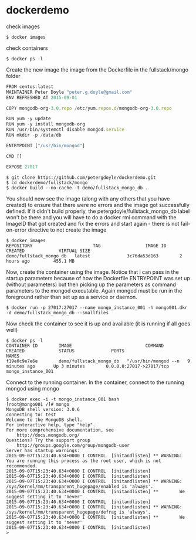 # dockerdemo


check images
```console
$ docker images
```
check containers
```console
$ docker ps -l
```

Create the new image the image from the Dockerfile in the fullstack/mongo folder
```javascript
FROM centos:latest
MAINTAINER Peter Doyle "peter.g.doyle@gmail.com"
ENV REFRESHED_AT 2015-09-01

COPY mongodb-org-3.0.repo /etc/yum.repos.d/mongodb-org-3.0.repo

RUN yum -y update
RUN yum -y install mongodb-org
RUN /usr/bin/systemctl disable mongod.service
RUN mkdir -p /data/db

ENTRYPOINT ["/usr/bin/mongod"]

CMD []

EXPOSE 27017
```

```console
$ git clone https://github.com/petergdoyle/dockerdemo.git
$ cd dockerdemo/fullstack/mongo
$ docker build --no-cache -t demo/fullstack_mongo_db .
```

You should now see the image (along with any others that you have created) to ensure that there were no errors and the image got successfully defined. If it didn't build properly, the petergdoyle/fullstack_mongo_db label won't be there and you will have to do a docker rmi command with the ImageID that got created and fix the errors and start again - there is not fail-on-error directive to not create the image
```console
$ docker images
REPOSITORY                       TAG                 IMAGE ID            CREATED             VIRTUAL SIZE
demo/fullstack_mongo_db   latest              3c76da53d163        2 hours ago         455.1 MB

```

Now, create the container using the image. Notice that i can pass in the startup parameters because of how the Dockerfile ENTRYPOINT was set up (without parameters) but then picking up the parameters as command parameters to the mongod executable. Again mongod must be run in the foreground rather than set up as a service or daemon.
```console
$ docker run -p 27017:27017 --name mongo_instance_001 -h mongo001.dkr -d demo/fullstack_mongo_db --smallfiles
```

Now check the container to see it is up and available (it is running if all goes well)
```console
$ docker ps -l
CONTAINER ID        IMAGE                            COMMAND                CREATED             STATUS              PORTS                      NAMES
f19e0c9e7e6e        demo/fullstack_mongo_db   "/usr/bin/mongod --n   9 minutes ago       Up 3 minutes        0.0.0.0:27017->27017/tcp   mongo_instance_001
```

Connect to the running container. In the container, connect to the running mongod using mongo

```console
$ docker exec -i -t mongo_instance_001 bash
[root@mongo001 /]# mongo
MongoDB shell version: 3.0.6
connecting to: test
Welcome to the MongoDB shell.
For interactive help, type "help".
For more comprehensive documentation, see
	http://docs.mongodb.org/
Questions? Try the support group
	http://groups.google.com/group/mongodb-user
Server has startup warnings:
2015-09-07T15:23:40.634+0000 I CONTROL  [initandlisten] ** WARNING: You are running this process as the root user, which is not recommended.
2015-09-07T15:23:40.634+0000 I CONTROL  [initandlisten]
2015-09-07T15:23:40.634+0000 I CONTROL  [initandlisten]
2015-09-07T15:23:40.634+0000 I CONTROL  [initandlisten] ** WARNING: /sys/kernel/mm/transparent_hugepage/enabled is 'always'.
2015-09-07T15:23:40.634+0000 I CONTROL  [initandlisten] **        We suggest setting it to 'never'
2015-09-07T15:23:40.634+0000 I CONTROL  [initandlisten]
2015-09-07T15:23:40.634+0000 I CONTROL  [initandlisten] ** WARNING: /sys/kernel/mm/transparent_hugepage/defrag is 'always'.
2015-09-07T15:23:40.634+0000 I CONTROL  [initandlisten] **        We suggest setting it to 'never'
2015-09-07T15:23:40.634+0000 I CONTROL  [initandlisten]
>
```
